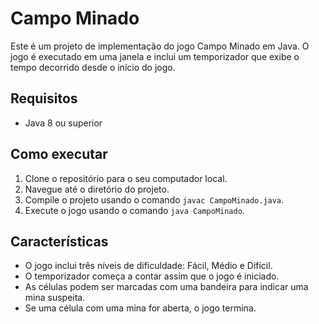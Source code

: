 # Campo Minado

Este é um projeto de implementação do jogo Campo Minado em Java. O jogo é executado em uma janela e inclui um temporizador que exibe o tempo decorrido desde o início do jogo.

## Requisitos

- Java 8 ou superior

## Como executar

1. Clone o repositório para o seu computador local.
2. Navegue até o diretório do projeto.
3. Compile o projeto usando o comando `javac CampoMinado.java`.
4. Execute o jogo usando o comando `java CampoMinado`.

## Características

- O jogo inclui três níveis de dificuldade: Fácil, Médio e Difícil.
- O temporizador começa a contar assim que o jogo é iniciado.
- As células podem ser marcadas com uma bandeira para indicar uma mina suspeita.
- Se uma célula com uma mina for aberta, o jogo termina.
